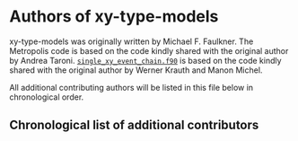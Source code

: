 # Authors of xy-type-models

xy-type-models was originally written by Michael F. Faulkner. The Metropolis code is based on the code kindly shared 
with the original author by Andrea Taroni. [`single_xy_event_chain.f90`](
src/xy_models/xy/ecmc/single_xy_event_chain.f90) is based on the code kindly shared with the original author by Werner 
Krauth and Manon Michel.

All additional contributing authors will be listed in this file below in chronological order.

## Chronological list of additional contributors
